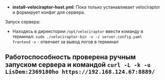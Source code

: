 - **install-velociraptor-host.yml**: Пока только устанавливает velociraptor и формирует конфиг для сервера.

Запуск сервера:
- Находясь в дирекстории `/opt/velociraptor` ввести команду в терминал: `sudo ./velociraptor-bin -v -c server.config.yaml frontend`
   `-v` - отвечает за вывод логов в терминал

## Работоспособность проверена ручным запуском сервера и командой `curl -L -k -u LisDem:2369180ho https://192.168.124.67:8889/`
